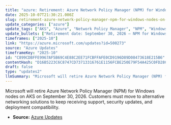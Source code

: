 ```yaml
---
title: "azure: Retirement: Azure Network Policy Manager (NPM) for Windows nodes on AKS to Be Retired by September 30, 2026"
date: 2025-10-07T21:30:21.000Z
slug: retirement-azure-network-policy-manager-npm-for-windows-nodes-on-aks-to-be-retired-by-september-30-2026
update_categories: ["azure"]
update_tags: ["AKS", "Azure", "Network Policy Manager", "NPM", "Windows nodes", "retirement", "end of support", "2026-09-30", "migration", "networking"]
update_bullets: ["Retirement date: September 30, 2026 — NPM for Windows nodes on AKS will no longer be supported after this date.", "Impact: Windows-node AKS clusters using NPM will stop receiving support and security/compatibility updates for that feature.", "Recommended immediate actions: inventory AKS clusters using Windows nodes with NPM and identify affected workloads.", "Migration options to evaluate: adopt a supported network policy solution, migrate workloads to Linux nodes, or switch to another Azure-supported networking approach.", "Plan and test migrations well before the deadline to avoid disruption and ensure compatibility and security.", "If needed, contact Microsoft support or your Azure account team for guidance and timelines specific to your environment."]
timeframes: ["2025-10"]
link: "https://azure.microsoft.com/updates?id=500273"
source: "Azure Updates"
timeframeKey: "2025-10"
id: "C899CDBFFE9967AF5B69C4E88C2EE71FCBFFAFE0CD9196D89D08473618E215B6"
contentHash: "D16B5223C6C8747CD73713316761E1156FCBE250E79F54A425C0FD28CAFF9869"
draft: false
type: "updates2"
llmSummary: "Microsoft will retire Azure Network Policy Manager (NPM) for Windows nodes on AKS on September 30, 2026. Customers must move to alternative networking solutions to keep receiving support, security updates, and deployment compatibility."
---
```


Microsoft will retire Azure Network Policy Manager (NPM) for Windows nodes on AKS on September 30, 2026. Customers must move to alternative networking solutions to keep receiving support, security updates, and deployment compatibility.

- **Source:** [Azure Updates](https://azure.microsoft.com/updates?id=500273)
